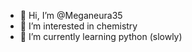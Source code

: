 - 👋 Hi, I’m @Meganeura35
- 👀 I’m interested in chemistry
- 🌱 I’m currently learning python (slowly)
<!---
Meganeura35/Meganeura35 is a ✨ special ✨ repository because its `README.md` (this file) appears on your GitHub profile.
You can click the Preview link to take a look at your changes.
--->
